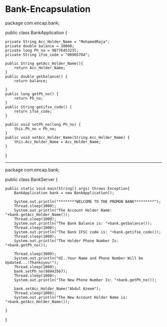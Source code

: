 # Bank-Encapsulation

package com.encap.bank;

public class BankApplication {


	private String Acc_Holder_Name = "MohamedRaja";
	private double balance = 10000;
	private long Ph_no = 9877645323l;
	private String ifse_code = "00965784";
	
	public String getAcc_Holder_Name(){
		return Acc_Holder_Name;
	}
	public double getbalance() {
		return balance;
		
	}
	public long getPh_no() {
		return Ph_no;
	}
	public String getifse_code() {
		return ifse_code;
	}
	
	public void setPh_no(long Ph_no) {
		this.Ph_no = Ph_no;
	}
	public void setAcc_Holder_Name(String Acc_Holder_Name) {
		this.Acc_Holder_Name = Acc_Holder_Name;
	}
	

}
*******************************************************************************************************

package com.encap.bank;

public class BankServer {

	public static void main(String[] args) throws Exception{
		BankApplication bank = new BankApplication();
		
		System.out.println("********WELCOME TO THE PROMON BANK*********");
		Thread.sleep(3000);
		System.out.println("The Account Holder Name: "+bank.getAcc_Holder_Name());
		Thread.sleep(1000);
		System.out.println("The Bank Balance is: "+bank.getbalance());
		Thread.sleep(1000);
		System.out.println("The Bank IFSC code is: "+bank.getifse_code());
		Thread.sleep(1000);
		System.out.println("The Holder Phone Number Is: "+bank.getPh_no());
		
		Thread.sleep(3000);
		System.out.println("HI..Your Name and Phone Number Will be Updated...!Thanksyou!");
		Thread.sleep(1000);
		bank.setPh_no(98843567);
		Thread.sleep(1000);
		System.out.println("The New Phone Number Is: "+bank.getPh_no());
		
		bank.setAcc_Holder_Name("Abdul Azeem");
		Thread.sleep(1000);
		System.out.println("The New Account Holder Name is: "+bank.getAcc_Holder_Name());

	}

}
